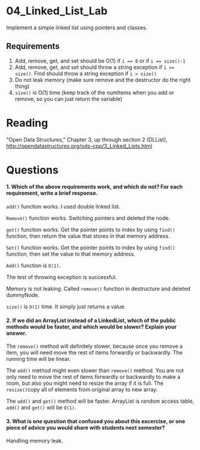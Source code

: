 04_Linked_List_Lab
==================

Implement a simple linked list using pointers and classes.

Requirements
------------

1. Add, remove, get, and set should be O(1) if `i == 0` or if `i == size()-1`
2. Add, remove, get, and set should throw a string exception if `i >= size()`. Find should throw a string exception if `i > size()`
3. Do not leak memory (make sure remove and the destructor do the right thing)
4. `size()` is O(1) time (keep track of the numItems when you add or remove, so you can just return the variable)

Reading
=======
"Open Data Structures," Chapter 3, up through section 2 (DLList), http://opendatastructures.org/ods-cpp/3_Linked_Lists.html

Questions
=========

#### 1. Which of the above requirements work, and which do not? For each requirement, write a brief response.

`add()` function works. I used double linked list.

`Remove()` function works. Switching pointers and deleted the node.

`get()` function works. Get the pointer points to index by using `find()` function, then return the value that stores in that memory address.

`Set()` function works. Get the pointer points to index by using `find()` function, then set the value to that memory address.

`Add()` function is `O(1)`. 

The test of throwing exception is successful.

Memory is not leaking. Called `remove()` function in destructure and deleted 
dummyNode.

`size()` is `O(1)` time. It simply just returns a value.


#### 2. If we did an ArrayList instead of a LinkedList, which of the public methods would be faster, and which would be slower? Explain your answer.

The `remove()` method will definitely slower, because once you remove a item,
you will need move the rest of items forwardly or backwardly. The running time 
will be linear.

The `add()` method might even slower than `remove()` method. You are not only
need to move the rest of items forwardly or backwardly to make a room, but also you might need to resize the array if it is full. The `resize()`copy all of
elements from original array to new array.

The `add()` and `get()` method will be faster. ArrayList is random access table, `add()` and `get()` will be `O(1)`.


#### 3. What is one question that confused you about this excercise, or one piece of advice you would share with students next semester?

Handling memory leak.



